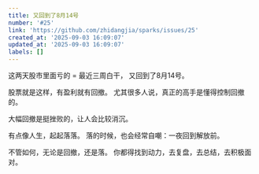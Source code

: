 ```yaml
---
title: 又回到了8月14号
number: '#25'
link: 'https://github.com/zhidangjia/sparks/issues/25'
created_at: '2025-09-03 16:09:07'
updated_at: '2025-09-03 16:09:07'
labels: []
---
```

这两天股市里面亏的 = 最近三周白干，
又回到了8月14号。

股票就是这样，有盈利就有回撤。
尤其很多人说，真正的高手是懂得控制回撤的。

大幅回撤是挺挫败的，让人会比较消沉。

有点像人生，起起落落。
落的时候，也会经常自嘲：一夜回到解放前。

不管如何，无论是回撤，还是落。
你都得找到动力，去复盘，去总结，去积极面对。
